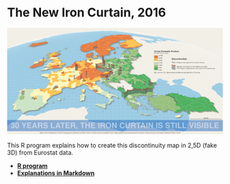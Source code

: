 # The New Iron Curtain, 2016

![](img/ironcurtain.png)  

This R program explains how to create this discontinuity map in 2,5D (fake 3D) from Eurostat data. 

* [**R program**](https://github.com/neocarto/ironcurtain/blob/master/ironcurtain.R)
* [**Explanations in Markdown**](https://neocarto.github.io/ironcurtain/ironcurtain.html)